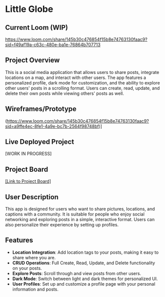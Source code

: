 # Little Globe

## Current Loom (WIP)
https://www.loom.com/share/145b30c476854f15b8e74763130faac9?sid=f49af19a-c63c-480e-ba1e-76864b707713

## Project Overview
This is a social media application that allows users to share posts, integrate locations on a map, and interact with other users. The app features a personalized profile, dark mode for customization, and the ability to explore other users' posts in a scrolling format. Users can create, read, update, and delete their own posts while viewing others' posts as well.

## Wireframes/Prototype
(https://www.loom.com/share/145b30c476854f15b8e74763130faac9?sid=a9ffe4ec-8fe1-4a9e-bc7b-2564f98748bf)]

## Live Deployed Project
[WORK IN PROGRESS]

## Project Board
[[Link to Project Board]](https://github.com/users/DamitryDong/projects/1)

## User Description
This app is designed for users who want to share pictures, locations, and captions with a community. It is suitable for people who enjoy social networking and exploring posts in a simple, interactive format. Users can also personalize their experience by setting up profiles.

## Features
- **Location Integration**: Add location tags to your posts, making it easy to share where you are.
- **CRUD Operations**: Full Create, Read, Update, and Delete functionality on your posts.
- **Explore Posts**: Scroll through and view posts from other users.
- **Dark Mode**: Switch between light and dark themes for personalized UI.
- **User Profiles**: Set up and customize a profile page with your personal information and posts.
